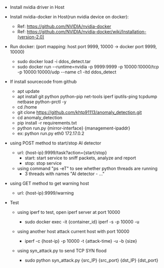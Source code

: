 * Install nvidia driver in Host

* Install nvidia-docker in Host(run nvidia device on docker):
    * Ref: https://github.com/NVIDIA/nvidia-docker
    * Ref: https://github.com/NVIDIA/nvidia-docker/wiki/Installation-(version-2.0)

* Run docker: (port mapping: host port 9999, 10000 -> docker port 9999, 10000)
    * sudo docker load -i ddos_detect.tar
    * sudo docker run --runtime=nvidia -p 9999:9999 -p 10000:10000/tcp -p 10000:10000/udp --name c1 -itd ddos_detect <container ifname> <container ipv4>

* If install sourcecode from github
    * apt update
    * apt install git python python-pip net-tools iperf iputils-ping tcpdump netbase python-prctl -y
    * cd /home
    * git clone https://github.com/khtp91113/anomaly_detection.git
    * cd anomaly_detection
    * pip install -r requirements.txt
    * python run.py {mirror-interface} {management-ipaddr}
    * ex: python run.py eth0 172.17.0.2


* using POST method to start/stop AI detector
    * url: {host-ip}:9999/task?action={start/stop}
        * start: start service to sniff packets, analyze and report
        * stop: stop service
    * using command "ps -eT" to see whether python threads are running
        * 3 threads with names "AI detector - ..."

* using GET method to get warning host
    * url: {host-ip}:9999/warning

* Test
    * using iperf to test, open iperf server at port 10000
        * sudo docker exec -it {container_id} iperf -s -p 10000 -u
    * using another host attack current host with port 10000
        * iperf -c {host-ip} -p 10000 -t {attack-time} -u -b {size}

    * using syn_attack.py to send TCP SYN flood
        * sudo python syn_attack.py {src_IP} {src_port} {dst_IP} {dst_port}
